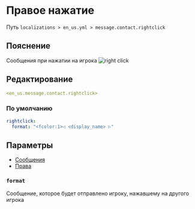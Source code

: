 # Правое нажатие
Путь `localizations > en_us.yml > message.contact.rightclick`

## Пояснение
Сообщения при нажатии на игрока
![right click](/rightclick.png)

## Редактирование
```yaml
<en_us.message.contact.rightclick>
```

### По умолчанию
```yaml
rightclick:
  format: "<fcolor:1>◁ <display_name> ▷"
```

## Параметры

- [Сообщения](/docs/message/contact/rightclick/)
- [Права](/docs/permission/message/contact/rightclick/)

### `format`

Сообщение, которое будет отправлено игроку, нажавшему на другого игрока
